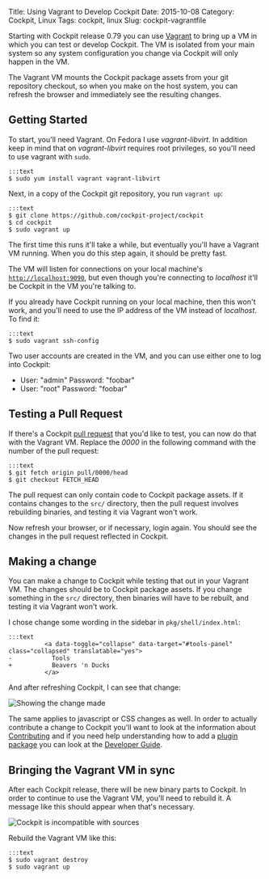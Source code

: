 Title: Using Vagrant to Develop Cockpit
Date: 2015-10-08
Category: Cockpit, Linux
Tags: cockpit, linux
Slug: cockpit-vagrantfile

Starting with Cockpit release 0.79 you can use [Vagrant](https://www.vagrantup.com/) to bring up a VM in which
you can test or develop Cockpit. The VM is isolated from your main system so any system configuration
you change via Cockpit will only happen in the VM.

The Vagrant VM mounts the Cockpit package assets from your git repository checkout, so when you make on the
host system, you can refresh the browser and immediately see the resulting changes.


## Getting Started

To start, you'll need Vagrant. On Fedora I use *vagrant-libvirt*. In addition keep in mind that on
*vagrant-libvirt* requires root privileges, so you'll need to use vagrant with `sudo`.

    :::text
    $ sudo yum install vagrant vagrant-libvirt

Next, in a copy of the Cockpit git repository, you run `vagrant up`:


    :::text
    $ git clone https://github.com/cockpit-project/cockpit
    $ cd cockpit
    $ sudo vagrant up

The first time this runs it'll take a while, but eventually you'll have a Vagrant VM running. When you
do this step again, it should be pretty fast.

The VM will
listen for connections on your local machine's [`http://localhost:9090`](http://localhost:9090), but
even though you're connecting to *localhost* it'll be Cockpit in the VM you're talking to.

If you already have Cockpit running on your local machine, then this won't work, and you'll need to
use the IP address of the VM instead of *localhost*. To find it:

    :::text
    $ sudo vagrant ssh-config

Two user accounts are created in the VM, and you can use either one to log into Cockpit:

 * User: "admin" Password: "foobar"
 * User: "root" Password: "foobar"


## Testing a Pull Request

If there's a Cockpit [pull request](https://github.com/cockpit-project/cockpit/pulls) that you'd like to
test, you can now do that with the Vagrant VM.  Replace the *0000* in the following command with the
number of the pull request:

    :::text
    $ git fetch origin pull/0000/head
    $ git checkout FETCH_HEAD

The pull request can only contain code to Cockpit package assets. If it contains changes to the `src/`
directory, then the pull request involves rebuilding binaries, and testing it via Vagrant won't work.

Now refresh your browser, or if necessary, login again. You should see the changes in the pull request
reflected in Cockpit.


## Making a change

You can make a change to Cockpit while testing that out in your Vagrant VM. The changes should be
to Cockpit package assets. If you change something in the `src/` directory, then binaries will have
to be rebuilt, and testing it via Vagrant won't work.

I chose change some wording in the sidebar in `pkg/shell/index.html`:

    :::text
              <a data-toggle="collapse" data-target="#tools-panel" class="collapsed" translatable="yes">
    -           Tools
    +           Beavers 'n Ducks
              </a>

And after refreshing Cockpit, I can see that change:

![Showing the change made](images/vagrant-change.png)

The same applies to javascript or CSS changes as well. In order to actually contribute a change to Cockpit
you'll want to look at the information about
[Contributing](https://github.com/cockpit-project/cockpit/wiki/Contributing) and if you need help
understanding how to add a
[plugin package](http://stef.thewalter.net/creating-plugins-for-the-cockpit-user-interface.html)
you can look at the [Developer Guide](http://files.cockpit-project.org/guide/latest/development.html).


## Bringing the Vagrant VM in sync

After each Cockpit release, there will be new binary parts to Cockpit. In order to continue to use the
Vagrant VM, you'll need to rebuild it. A message like this should appear when that's necessary.

![Cockpit is incompatible with sources](images/cockpit-incompatible-sources.png)

Rebuild the Vagrant VM like this:

    :::text
    $ sudo vagrant destroy
    $ sudo vagrant up

